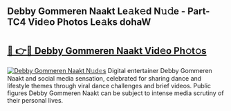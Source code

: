 ## Debby Gommeren Naakt Le𝚊k𝚎d N𝚞𝚍e - Part-TC4 Vid𝚎o Photos Le𝚊ks dohaW

# <h2><a href="http://fb2rvqy.evod.top/?m=Debby+Gommeren+Naakt">🔗 👉🔴 Debby Gommeren Naakt Vid𝚎o Ph𝚘t𝚘s</a></h2>

[![Debby Gommeren Naakt N𝚞d𝚎s](https://i.imgur.com/8V9OHl7.gif)](http://fb2rvqy.evod.top/?m=Debby+Gommeren+Naakt)
Digital entertainer Debby Gommeren Naakt and social media sensation, celebrated for sharing dance and lifestyle themes through viral dance challenges and brief videos. Public figures Debby Gommeren Naakt can be subject to intense media scrutiny of their personal lives. 
